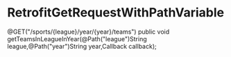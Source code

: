 # RetrofitGetRequestWithPathVariable

@GET("/sports/{league}/year/{year}/teams")
    public void getTeamsInLeagueInYear(@Path("league")String  league,@Path("year")String year,Callback<TeamResponse> callback);

